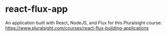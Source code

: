 # react-flux-app
An application built with React, NodeJS, and Flux for this Pluralsight course: https://www.pluralsight.com/courses/react-flux-building-applications
